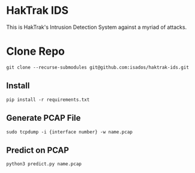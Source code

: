 # HakTrak IDS
This is HakTrak's Intrusion Detection System against a myriad of attacks.

# Clone Repo
`git clone --recurse-submodules git@github.com:isados/haktrak-ids.git`

## Install
`pip install -r requirements.txt`

## Generate PCAP File
`sudo tcpdump -i {interface number} -w name.pcap`

## Predict on PCAP
`python3 predict.py name.pcap`


